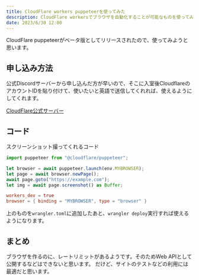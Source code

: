 ```yaml
---
title: CloudFlare workers puppeteerを使ってみた
description: CloudFlare workersでブラウザを自動化することが可能なものを使ってみた。(まだベータ版)
date: 2023/6/30 12:00
---
```


CloudFlare puppeteerがベータ版としてリリースされたので、使ってみようと思います。

## 申し込み方法
公式Discordサーバーから申し込んだ方が早いので、そこに入室後CloudflareのアカウントIDを貼り付けて、使いたいと英語で送信してくれれば、使えるようにしてくれます。

[CloudFlare公式サーバー](https://discord.gg/cloudflaredev)

## コード

スクリーンショット撮ってくれるコード
```ts:src/index.ts
import puppeteer from "@cloudflare/puppeteer";

let browser = await puppeteer.launch(env.MYBROWSER);
let page = await browser.newPage();
await page.goto("https://example.com");
let img = await page.screenshot() as Buffer;
```

```toml:wrangler.toml
workers_dev = true
browser = { binding = "MYBROWSER", type = "browser" }
```
上のものを`wrangler.toml`に追加したあと、`wrangler deploy`実行すれば使えるようになります。

## まとめ
ブラウザを作るのに、レートリミットがあるようです。そのためWeb APIとして公開するなどはできないと思います。
だけど、サイトのテストなどの利用には最適だと思います。
